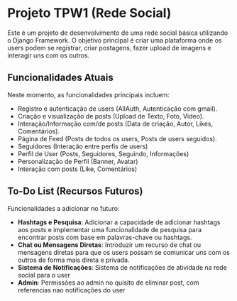 # Projeto TPW1 (Rede Social)

Este é um projeto de desenvolvimento de uma rede social básica utilizando o Django Framework. O objetivo principal é criar uma plataforma onde os users podem se registrar, criar postagens, fazer upload de imagens e interagir uns com os outros.

## Funcionalidades Atuais

Neste momento, as funcionalidades principais incluem:
- Registro e autenticação de users (AllAuth, Autenticação com gmail).
- Criação e visualização de posts (Upload de Texto, Foto, Video).
- Interação/Informação com/de posts (Data de criação, Autor, Likes, Comentários).
- Página de Feed (Posts de todos os users, Posts de users seguidos).
- Seguidores (Interação entre perfis de users)
- Perfil de User (Posts, Seguidores, Seguindo, Informações)
- Personalização de Perfil (Banner, Avatar)
- Interação com posts (Like, Comentários)


## To-Do List (Recursos Futuros)

Funcionalidades a adicionar no futuro:
- **Hashtags e Pesquisa**: Adicionar a capacidade de adicionar hashtags aos posts e implementar uma funcionalidade de pesquisa para encontrar posts com base em palavras-chave ou hashtags.
- **Chat ou Mensagens Diretas**: Introduzir um recurso de chat ou mensagens diretas para que os users possam se comunicar uns com os outros de forma mais direta e privada.
- **Sistema de Notificações**: Sistema de notificações de atividade na rede social para o user
- **Admin**: Permissões ao admin no quisito de eliminar post, com referencias nao notificações do user